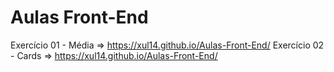 # Aulas Front-End

Exercício 01 - Média => https://xul14.github.io/Aulas-Front-End/
Exercício 02 -  Cards => https://xul14.github.io/Aulas-Front-End/
